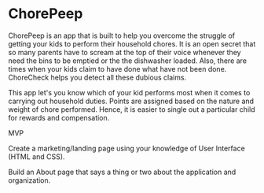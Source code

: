 # ChorePeep
ChorePeep is an app that is built to help you overcome the struggle of getting your kids to perform their household chores. It is an open secret that so many parents have to scream at the top of their voice whenever they need the bins to be emptied or the the dishwasher loaded. Also, there are times when your kids claim to have done what have not been done. ChoreCheck helps you detect all these dubious claims. 

This app let's you know which of your kid performs most when it comes to carrying out household duties. Points are assigned based on the nature and weight of chore performed. Hence, it is easier to single out a particular child for rewards and compensation. 

MVP

Create a marketing/landing page using your knowledge of User Interface (HTML and CSS).

Build an About page that says a thing or two about the application and organization.